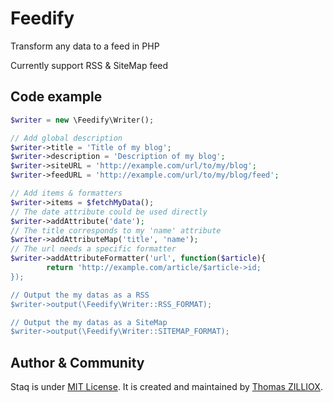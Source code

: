 Feedify
======

Transform any data to a feed in PHP

Currently support RSS & SiteMap feed



Code example
-----------------

```php
$writer = new \Feedify\Writer();

// Add global description
$writer->title = 'Title of my blog';
$writer->description = 'Description of my blog';
$writer->siteURL = 'http://example.com/url/to/my/blog';
$writer->feedURL = 'http://example.com/url/to/my/blog/feed';

// Add items & formatters
$writer->items = $fetchMyData();
// The date attribute could be used directly
$writer->addAttribute('date');
// The title corresponds to my 'name' attribute
$writer->addAttributeMap('title', 'name');
// The url needs a specific formatter
$writer->addAttributeFormatter('url', function($article){
		return 'http://example.com/article/$article->id;
});

// Output the my datas as a RSS
$writer->output(\Feedify\Writer::RSS_FORMAT);

// Output the my datas as a SiteMap
$writer->output(\Feedify\Writer::SITEMAP_FORMAT);
```



Author & Community
--------

Staq is under [MIT License](http://opensource.org/licenses/MIT).
It is created and maintained by [Thomas ZILLIOX](http://zilliox.me).